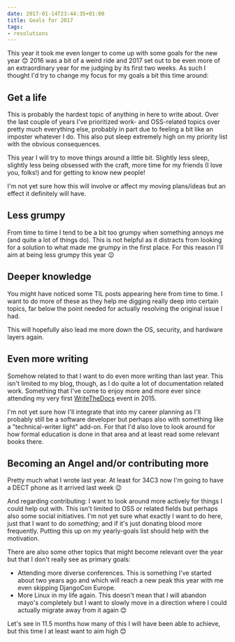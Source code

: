 ```yaml
---
date: 2017-01-14T23:44:35+01:00
title: Goals for 2017
tags:
- resolutions
---
```


This year it took me even longer to come up with some goals for the new year 😊
2016 was a bit of a weird ride and 2017 set out to be even more of an
extraordinary year for me judging by its first two weeks. As such I thought I'd
try to change my focus for my goals a bit this time around:


## Get a life

This is probably the hardest topic of anything in here to write about. Over the
last couple of years I've prioritized work- and OSS-related topics over pretty
much everything else, probably in part due to feeling a bit like an imposter
whatever I do. This also put sleep extremely high on my priority list with the
obvious consequences.

This year I will try to move things around a little bit. Slightly less sleep,
slightly less being obsessed with the craft, more time for my friends (I love
you, folks!) and for getting to know new people!

I'm not yet sure how this will involve or affect my moving plans/ideas but an
effect it definitely will have.


## Less grumpy

From time to time I tend to be a bit too grumpy when something annoys me (and
quite a lot of things do). This is not helpful as it distracts from looking for
a solution to what made me grumpy in the first place. For this reason I'll aim
at being less grumpy this year 😉


## Deeper knowledge

You might have noticed some TIL posts appearing here from time to time. I want
to do more of these as they help me digging really deep into certain topics, far
below the point needed for actually resolving the original issue I had.

This will hopefully also lead me more down the OS, security, and hardware layers
again.


## Even more writing

Somehow related to that I want to do even more writing than last year. This
isn't limited to my blog, though, as I do quite a lot of documentation related
work. Something that I've come to enjoy more and more ever since attending my
very first [WriteTheDocs][wtd] event in 2015.

I'm not yet sure how I'll integrate that into my career planning as I'll
probably still be a software developer but perhaps also with something like a
"technical-writer light" add-on. For that I'd also love to look around for how
formal education is done in that area and at least read some relevant books
there.


## Becoming an Angel and/or contributing more

Pretty much what I wrote last year. At least for 34C3 now I'm going to have a
DECT phone as it arrived last week 😉

And regarding contributing: I want to look around more actively for things I
could help out with. This isn't limited to OSS or related fields but perhaps
also some social initiatives. I'm not yet sure what exactly I want to do here,
just that I want to do *something*; and if it's just donating blood more
frequently. Putting this up on my yearly-goals list should help with the
motivation.


There are also some other topics that might become relevant over the year but
that I don't really see as primary goals:

* Attending more diverse conferences. This is something I've started about two
  years ago and which will reach a new peak this year with me even skipping
  DjangoCon Europe.
* More Linux in my life again. This doesn't mean that I will abandon mayo's
  completely but I want to slowly move in a direction where I could actually
  migrate away from it again 😊

Let's see in 11.5 months how many of this I will have been able to achieve, but
this time I at least want to aim high 😊

[wtd]: /weblog/2015/09/05/i-loved-writethedocs-europe-2015/
